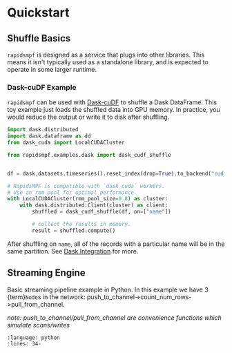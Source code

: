 # Quickstart


## Shuffle Basics

`rapidsmpf` is designed as a service that plugs into other libraries. This means
it isn't typically used as a standalone library, and is expected to operate in
some larger runtime.

### Dask-cuDF Example

`rapidsmpf` can be used with [Dask-cuDF] to shuffle a Dask DataFrame. This toy
example just loads the shuffled data into GPU memory. In practice, you would
reduce the output or write it to disk after shuffling.

```python
import dask.distributed
import dask.dataframe as dd
from dask_cuda import LocalCUDACluster

from rapidsmpf.examples.dask import dask_cudf_shuffle


df = dask.datasets.timeseries().reset_index(drop=True).to_backend("cudf")

# RapidsMPF is compatible with `dask_cuda` workers.
# Use an rmm pool for optimal performance.
with LocalCUDACluster(rmm_pool_size=0.8) as cluster:
    with dask.distributed.Client(cluster) as client:
        shuffled = dask_cudf_shuffle(df, on=["name"])

        # collect the results in memory.
        result = shuffled.compute()
```

After shuffling on `name`, all of the records with a particular name will be in
the same partition. See [Dask Integration](#api-integration-dask) for more.

[Dask-cuDF]: https://docs.rapids.ai/api/dask-cudf/stable/

## Streaming Engine

Basic streaming pipeline example in Python.  In this example we have 3  {term}`Node`s
in the network: push_to_channel->count_num_rows->pull_from_channel.

*note: push_to_channel/pull_from_channel are convenience functions which simulate scans/writes*

```{literalinclude} ../../python/rapidsmpf/rapidsmpf/examples/streaming/basic_example.py
:language: python
:lines: 34-
```
